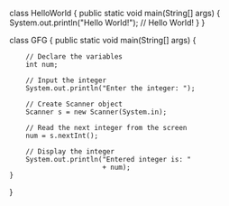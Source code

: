 class HelloWorld {
    public static void main(String[] args) {
        System.out.println("Hello World!"); 
        // Hello World!
    }
}


class GFG {
    public static void main(String[] args)
    {
 
        // Declare the variables
        int num;
 
        // Input the integer
        System.out.println("Enter the integer: ");
 
        // Create Scanner object
        Scanner s = new Scanner(System.in);
 
        // Read the next integer from the screen
        num = s.nextInt();
 
        // Display the integer
        System.out.println("Entered integer is: "
                           + num);
    }
}
